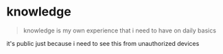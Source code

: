 # knowledge

> knowledge is my own experience that i need to have on daily basics

it's public just because i need to see this from unauthorized devices
